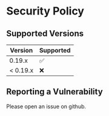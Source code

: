 # Security Policy

## Supported Versions

| Version | Supported          |
| ------- | ------------------ |
| 0.19.x   | :white_check_mark: |
| < 0.19.x   | :x:                |

## Reporting a Vulnerability

Please open an issue on github.
